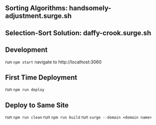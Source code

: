 ## Sorting Algorithms: handsomely-adjustment.surge.sh
## Selection-Sort Solution: daffy-crook.surge.sh

## Development
run `npm start`
navigate to http://localhost:3060

## First Time Deployment
run `npm run deploy`

## Deploy to Same Site
run `npm run clean`
run `npm run build`
run `surge --domain <domain name>`
